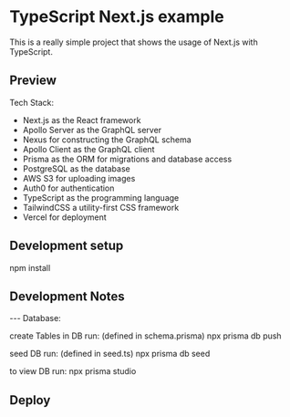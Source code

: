 # TypeScript Next.js example

This is a really simple project that shows the usage of Next.js with TypeScript.

## Preview

Tech Stack:

- Next.js as the React framework
- Apollo Server as the GraphQL server
- Nexus for constructing the GraphQL schema
- Apollo Client as the GraphQL client
- Prisma as the ORM for migrations and database access
- PostgreSQL as the database
- AWS S3 for uploading images
- Auth0 for authentication
- TypeScript as the programming language
- TailwindCSS a utility-first CSS framework
- Vercel for deployment

## Development setup

npm install

## Development Notes

--- Database:

create Tables in DB run: (defined in schema.prisma)
npx prisma db push

seed DB run: (defined in seed.ts)
npx prisma db seed

to view DB run:
npx prisma studio

## Deploy
